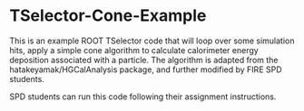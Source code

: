 # TSelector-Cone-Example
This is an example ROOT TSelector code that will loop over some simulation hits, apply a simple cone algorithm to calculate calorimeter energy deposition associated with a particle.
The algorithm is adapted from the hatakeyamak/HGCalAnalysis package, and further modified by FIRE SPD students.

SPD students can run this code following their assignment instructions.
